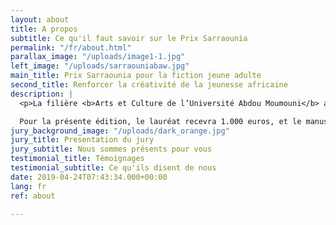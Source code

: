 ```yaml
---
layout: about
title: A propos
subtitle: Ce qu'il faut savoir sur le Prix Sarraounia
permalink: "/fr/about.html"
parallax_image: "/uploads/image1-1.jpg"
left_image: "/uploads/sarraouniabaw.jpg"
main_title: Prix Sarraounia pour la fiction jeune adulte
second_title: Renforcer la créativité de la jeunesse africaine
description: |
  <p>La filière <b>Arts et Culture de l’Université Abdou Moumouni</b> au Niger et la maison d’édition <b>Amalion</b> au Sénégal ont le plaisir de vous annoncer l’appel à candidature pour le Prix Sarraounia de la Fiction Jeune Adulte édition 2020 afin de contribuer à accroître l’offre de lecture pour les jeunes adultes africains et à promouvoir la littérature pour aider à mieux comprendre le monde des adolescents africains. Le Prix Sarraounia décernera tous les deux ans un prix qui récompensera les auteurs et illustrateurs africains basés en Afrique qui auront produit les meilleurs manuscrits et ouvrages de fiction inédits destinés aux jeunes adultes. </p>

  Pour la présente édition, le lauréat recevra 1.000 euros, et le manuscrit gagnant sera publié et disséminé par Amalion et ses partenaires à partir de mai 2020. Le Prix Sarraounia mettra à profit toutes les technologies des médias traditionnels et numériques afin de diffuser ses activités et atteindre le public concerné. Le Prix Sarraounia de la Fiction Jeune Adulte fera la promotion des auteurs et de leurs ouvrages dans de nombreux festivals, foires du livre, forums, conférences, etc., auprès des acteurs du livre et du grand public.
jury_background_image: "/uploads/dark_orange.jpg"
jury_title: Presentation du jury
jury_subtitle: Nous sommes présents pour vous
testimonial_title: Témoignages
testimonial_subtitle: Ce qu'ils disent de nous
date: 2019-04-24T07:43:34.000+00:00
lang: fr
ref: about

---
```

